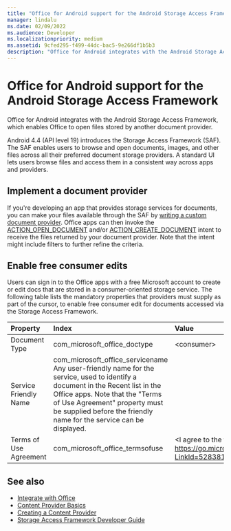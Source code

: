 ```yaml
---
title: "Office for Android support for the Android Storage Access Framework" 
manager: lindalu
ms.date: 02/09/2022
ms.audience: Developer 
ms.localizationpriority: medium
ms.assetid: 9cfed295-f499-44dc-bac5-9e266df1b5b3
description: "Office for Android integrates with the Android Storage Access Framework, which enables Office to open files stored by another document provider."
---
```


# Office for Android support for the Android Storage Access Framework

Office for Android integrates with the Android Storage Access Framework, which enables Office to open files stored by another document provider.
  
Android 4.4 (API level 19) introduces the Storage Access Framework (SAF). The SAF enables users to browse and open documents, images, and other files across all their preferred document storage providers. A standard UI lets users browse files and access them in a consistent way across apps and providers.
  
## Implement a document provider

If you're developing an app that provides storage services for documents, you can make your files available through the SAF by [writing a custom document provider](https://developer.android.com/guide/topics/providers/document-provider.html). Office apps can then invoke the [ACTION_OPEN_DOCUMENT](https://developer.android.com/reference/android/content/Intent.html) and/or [ACTION_CREATE_DOCUMENT](https://developer.android.com/reference/android/content/Intent.html) intent to receive the files returned by your document provider. Note that the intent might include filters to further refine the criteria. 
  
## Enable free consumer edits

Users can sign in to the Office apps with a free Microsoft account to create or edit docs that are stored in a consumer-oriented storage service. The following table lists the mandatory properties that providers must supply as part of the cursor, to enable free consumer edit for documents accessed via the Storage Access Framework.
  
|**Property**|**Index**|**Value**|
|:-----|:-----|:-----|
|Document Type  |com_microsoft_office_doctype  |\<consumer\>  |
|Service Friendly Name  |com_microsoft_office_servicename  Any user-friendly name for the service, used to identify a document in the Recent list in the Office apps. Note that the "Terms of Use Agreement" property must be supplied before the friendly name for the service can be displayed. |
|Terms of Use Agreement  <br/> |com_microsoft_office_termsofuse |\<I agree to the terms located at https://go.microsoft.com/fwlink/p/?LinkId=528381\>  |
   
## See also

- [Integrate with Office](integrate-with-office.md)    
- [Content Provider Basics](https://developer.android.com/guide/topics/providers/content-provider-basics.html)    
- [Creating a Content Provider](https://developer.android.com/guide/topics/providers/content-provider-creating.html)    
- [Storage Access Framework Developer Guide](https://developer.android.com/guide/topics/providers/document-provider.html)
